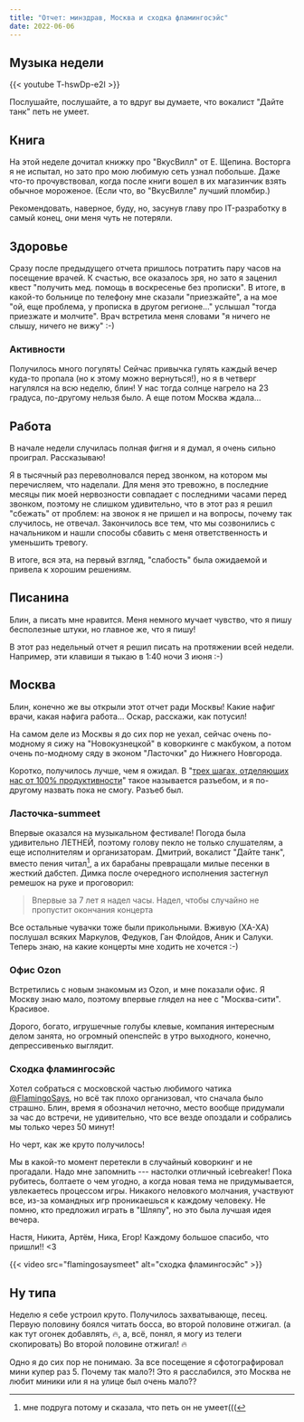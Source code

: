 ```yaml
---
title: "Отчет: минздрав, Москва и сходка фламингосэйс"
date: 2022-06-06
---
```


## Музыка недели

{{< youtube T-hswDp-e2I >}}

Послушайте, послушайте, а то вдруг вы думаете, что вокалист "Дайте танк" петь
не умеет.

## Книга

На этой неделе дочитал книжку про "ВкусВилл" от Е. Щепина. Восторга я не
испытал, но зато про мою любимую сеть узнал побольше. Даже что-то
прочувствовал, когда после книги вошел в их магазинчик взять обычное мороженое.
(Если что, во "ВкусВилле" лучший пломбир.)

Рекомендовать, наверное, буду, но, засунув главу про IT-разработку в самый
конец, они меня чуть не потеряли.

## Здоровье

Сразу после предыдущего отчета пришлось потратить пару часов на посещение
врачей. К счастью, все оказалось зря, но зато я заценил квест "получить мед.
помощь в воскресенье без прописки". В итоге, в какой-то больнице по телефону
мне сказали "приезжайте", а на мое "ой, еще проблема, у прописка в другом
регионе..." услышал "тогда приезжате и молчите". Врач встретила меня словами "я
ничего не слышу, ничего не вижу" :-)

### Активности

Получилось много погулять! Сейчас привычка гулять каждый вечер куда-то пропала
(но к этому можно вернуться!), но я в четверг нагулялся на всю неделю, блин! У
нас тогда солнце нагрело на 23 градуса, по-другому нельзя было. А еще потом
Москва ждала...

## Работа

В начале недели случилась полная фигня и я думал, я очень сильно проиграл.
Рассказываю!

Я в тысячный раз переволновался перед звонком, на котором мы перечисляем, что
наделали. Для меня это тревожно, в последние месяцы пик моей нервозности
совпадает с последними часами перед звонком, поэтому не слишком удивительно,
что в этот раз я решил "сбежать" от проблем: на звонок я не пришел и на
вопросы, почему так случилось, не отвечал. Закончилось все тем, что мы
созвонились с начальником и нашли способы сбавить с меня ответственность и
уменьшить тревогу.

В итоге, вся эта, на первый взгляд, "слабость" была ожидаемой и привела к
хорошим решениям.

## Писанина

Блин, а писать мне нравится. Меня немного мучает чувство, что я пишу
бесполезные штуки, но главное же, что я пишу!

В этот раз недельный отчет я решил писать на протяжении всей недели. Например,
эти клавиши я тыкаю в 1:40 ночи 3 июня :-)

## Москва

Блин, конечно же вы открыли этот отчет ради Москвы! Какие нафиг врачи, какая
нафига работа... Оскар, расскажи, как потусил!

На самом деле из Москвы я до сих пор не уехал, сейчас очень по-модному я сижу
на "Новокузнецкой" в коворкинге с макбуком, а потом очень по-модному сяду в
эконом "Ласточки" до Нижнего Новгорода.

Коротко, получилось лучше, чем я ожидал. В "[трех шагах, отделяющих нас от 100%
продуктивности](https://vas3k.club/post/14129/)" такое называется разъебом, и я
по-другому назвать пока не смогу. Разъеб был.

### Ласточка-summeet

Впервые оказался на музыкальном фестивале! Погода была удивительно ЛЕТНЕЙ,
поэтому голову пекло не только слушателям, а еще исполнителям и организаторам.
Дмитрий, вокалист "Дайте танк", вместо пения читал[^1], а их барабаны
превращали милые песенки в жесткий дабстеп.  Димка после очередного исполнения
застегнул ремешок на руке и проговорил:

[^1]: мне подруга потому и сказала, что петь он не умеет(((

> Впервые за 7 лет я надел часы. Надел, чтобы случайно не пропустит окончания
> концерта

Все остальные чувачки тоже были прикольными. Вживую (ХА-ХА) послушал всяких
Маркулов, Федуков, Ган Флойдов, Аник и Салуки. Теперь знаю, на какие концерты
мне ходить не хочется :-)

### Офис Ozon

Встретились с новым знакомым из Ozon, и мне показали офис. Я Москву знаю мало,
поэтому впервые глядел на нее с "Москва-сити". Красивое.

Дорого, богато, игрушечные голубы клевые, компания интересным делом занята, но
огромный опенспейс в утро выходного, конечно, депрессивенько выглядит.

### Сходка фламингосэйс

Хотел собраться с московской частью любимого чатика
[@FlamingoSays](https://t.me/FlamingoSays), но всё так плохо организовал, что
сначала было страшно. Блин, время я обозначил неточно, место вообще придумали
за час до встречи, не удивительно, что все везде опоздали и собрались мы только
через 50 минут!

Но черт, как же круто получилось!

Мы в какой-то момент перетекли в случайный коворкинг и не прогадали. Надо мне
запомнить --- настолки отличный icebreaker! Пока рубитесь, болтаете о чем
угодно, а когда новая тема не придумывается, увлекаетесь процессом игры.
Никакого неловкого молчания, участвуют все, из-за командных игр проникаешься к
каждому человеку. Не помню, кто предложил играть в "Шляпу", но это была лучшая
идея вечера.

Настя, Никита, Артём, Ника, Егор! Каждому большое спасибо, что пришли!! <3

{{< video src="flamingosaysmeet" alt="сходка фламингосэйс" >}}

## Ну типа

Неделю я себе устроил круто. Получилось захватывающе, песец. Первую половину
боялся читать босса, во второй половине отжигал. (а как тут огонек добавлять,
🔥, а, всё, понял, я могу из телеги скопировать) Во второй половине отжигал! 🔥

Одно я до сих пор не понимаю. За все посещение я сфотографировал мини купер раз
5. Почему так мало?! Это я расслабился, это Москва не любит миники или я на
улице был очень мало??
